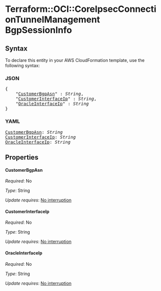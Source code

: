 # Terraform::OCI::CoreIpsecConnectionTunnelManagement BgpSessionInfo

## Syntax

To declare this entity in your AWS CloudFormation template, use the following syntax:

### JSON

<pre>
{
    "<a href="#customerbgpasn" title="CustomerBgpAsn">CustomerBgpAsn</a>" : <i>String</i>,
    "<a href="#customerinterfaceip" title="CustomerInterfaceIp">CustomerInterfaceIp</a>" : <i>String</i>,
    "<a href="#oracleinterfaceip" title="OracleInterfaceIp">OracleInterfaceIp</a>" : <i>String</i>
}
</pre>

### YAML

<pre>
<a href="#customerbgpasn" title="CustomerBgpAsn">CustomerBgpAsn</a>: <i>String</i>
<a href="#customerinterfaceip" title="CustomerInterfaceIp">CustomerInterfaceIp</a>: <i>String</i>
<a href="#oracleinterfaceip" title="OracleInterfaceIp">OracleInterfaceIp</a>: <i>String</i>
</pre>

## Properties

#### CustomerBgpAsn

_Required_: No

_Type_: String

_Update requires_: [No interruption](https://docs.aws.amazon.com/AWSCloudFormation/latest/UserGuide/using-cfn-updating-stacks-update-behaviors.html#update-no-interrupt)

#### CustomerInterfaceIp

_Required_: No

_Type_: String

_Update requires_: [No interruption](https://docs.aws.amazon.com/AWSCloudFormation/latest/UserGuide/using-cfn-updating-stacks-update-behaviors.html#update-no-interrupt)

#### OracleInterfaceIp

_Required_: No

_Type_: String

_Update requires_: [No interruption](https://docs.aws.amazon.com/AWSCloudFormation/latest/UserGuide/using-cfn-updating-stacks-update-behaviors.html#update-no-interrupt)

